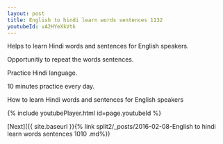 ```yaml
---
layout: post
title: English to hindi learn words sentences 1132 
youtubeId: vA2HYeXkVtk
---
```

 
 
Helps to learn Hindi words and sentences for English speakers.

Opportunitiy to repeat the words sentences. 

Practice Hindi language. 
 
10 minutes practice every day. 
 
How to learn Hindi words and sentences for English speakers 
 
{% include youtubePlayer.html id=page.youtubeId %}
 
 
[Next]({{ site.baseurl }}{% link  split2/_posts/2016-02-08-English to hindi learn words sentences 1010 .md%})
 
